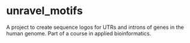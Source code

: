 # unravel_motifs
A project to create sequence logos for UTRs and introns of genes in the human genome. Part of a course in applied bioinformatics.
